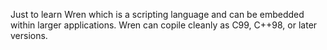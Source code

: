Just to learn Wren which is a scripting language and can be embedded within larger applications.
Wren can copile cleanly as C99, C++98, or later versions.
